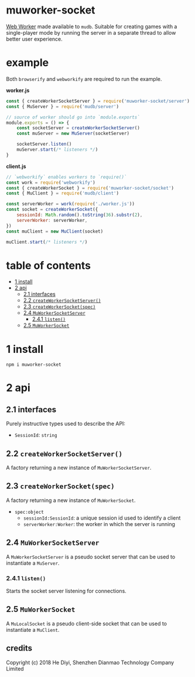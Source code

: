 # muworker-socket
[Web Worker](https://developer.mozilla.org/en-US/docs/Web/API/Web_Workers_API#Web_Workers_concepts_and_usage) made available to `mudb`.  Suitable for creating games with a single-player mode by running the server in a separate thread to allow better user experience.

# example
Both `browserify` and `webworkify` are required to run the example.

**worker.js**
```js
const { createWorkerSocketServer } = require('muworker-socket/server')
const { MuServer } = require('mudb/server')

// source of worker should go into `module.exports`
module.exports = () => {
    const socketServer = createWorkerSocketServer()
    const muServer = new MuServer(socketServer)

    socketServer.listen()
    muServer.start(/* listeners */)
}
```

**client.js**
```js
// `webworkify` enables workers to `require()`
const work = require('webworkify')
const { createWorkerSocket } = require('muworker-socket/socket')
const { MuClient } = require('mudb/client')

const serverWorker = work(require('./worker.js'))
const socket = createWorkerSocket({
    sessionId: Math.random().toString(36).substr(2),
    serverWorker: serverWorker,
})
const muClient = new MuClient(socket)

muClient.start(/* listeners */)
```

# table of contents

   * [1 install](#section_1)
   * [2 api](#section_2)
      * [2.1 interfaces](#section_2.1)
      * [2.2 `createWorkerSocketServer()`](#section_2.2)
      * [2.3 `createWorkerSocket(spec)`](#section_2.3)
      * [2.4 `MuWorkerSocketServer`](#section_2.4)
         * [2.4.1 `listen()`](#section_2.4.1)
      * [2.5 `MuWorkerSocket`](#section_2.5)

# <a name="section_1"></a> 1 install

```
npm i muworker-socket
```

# <a name="section_2"></a> 2 api

## <a name="section_2.1"></a> 2.1 interfaces

Purely instructive types used to describe the API:
* `SessionId`: `string`

## <a name="section_2.2"></a> 2.2 `createWorkerSocketServer()`
A factory returning a new instance of `MuWorkerSocketServer`.

## <a name="section_2.3"></a> 2.3 `createWorkerSocket(spec)`
A factory returning a new instance of `MuWorkerSocket`.

* `spec:object`
    * `sessionId:SessionId`: a unique session id used to identify a client
    * `serverWorker:Worker`: the worker in which the server is running

## <a name="section_2.4"></a> 2.4 `MuWorkerSocketServer`
A `MuWorkerSocketServer` is a pseudo socket server that can be used to instantiate a `MuServer`.

### <a name="section_2.4.1"></a> 2.4.1 `listen()`
Starts the socket server listening for connections.

## <a name="section_2.5"></a> 2.5 `MuWorkerSocket`
A `MuLocalSocket` is a pseudo client-side socket that can be used to instantiate a `MuClient`.

## credits
Copyright (c) 2018 He Diyi, Shenzhen Dianmao Technology Company Limited


